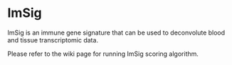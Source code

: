# ImSig
ImSig is an immune gene signature that can be used to deconvolute blood and tissue transcriptomic data.

Please refer to the wiki page for running ImSig scoring algorithm.
